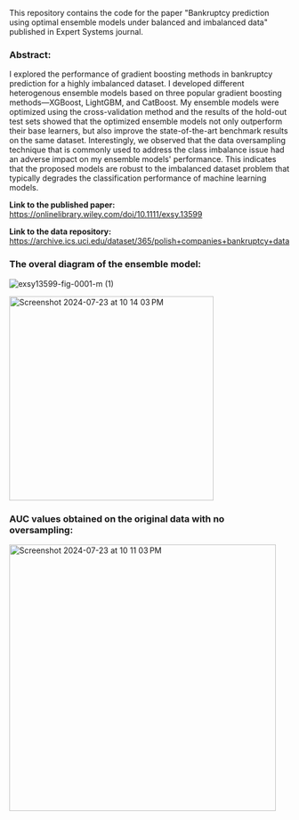 
This repository contains the code for the paper "Bankruptcy prediction using optimal ensemble models under balanced and imbalanced data" published in Expert Systems journal.

### **Abstract:**
I explored the performance of gradient boosting methods in bankruptcy prediction for a highly imbalanced dataset. I developed different heterogenous ensemble models based on three popular gradient boosting methods—XGBoost, LightGBM, and CatBoost. My ensemble models were optimized using the cross-validation method and the results of the hold-out test sets showed that the optimized ensemble models not only outperform their base learners, but also improve the state-of-the-art benchmark results on the same dataset. Interestingly, we observed that the data oversampling technique that is commonly used to address the class imbalance issue had an adverse impact on my ensemble models' performance. This indicates that the proposed models are robust to the imbalanced dataset problem that typically degrades the classification performance of machine learning models.

**Link to the published paper:**
https://onlinelibrary.wiley.com/doi/10.1111/exsy.13599

**Link to the data repository:**
https://archive.ics.uci.edu/dataset/365/polish+companies+bankruptcy+data

### **The overal diagram of the ensemble model:**


![exsy13599-fig-0001-m (1)](https://github.com/user-attachments/assets/39ad2f5d-6af6-425f-b615-0d9cb496e319)



<img width="367" alt="Screenshot 2024-07-23 at 10 14 03 PM" src="https://github.com/user-attachments/assets/1b569cd3-e3b8-4a0c-a507-9c24b2c0241d">


### **AUC values obtained on the original data with no oversampling:**

<img width="479" alt="Screenshot 2024-07-23 at 10 11 03 PM" src="https://github.com/user-attachments/assets/43ab0efb-fb32-4bea-9c11-4495303a3491">





